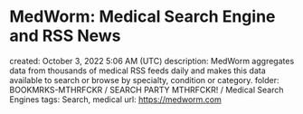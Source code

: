 # MedWorm: Medical Search Engine and RSS News

created: October 3, 2022 5:06 AM (UTC)
description: MedWorm aggregates data from thousands of medical RSS feeds daily and makes this data available to search or browse by specialty, condition or category.
folder: BOOKMRKS-MTHRFCKR / SEARCH PARTY MTHRFCKR! / Medical Search Engines
tags: Search, medical
url: https://medworm.com